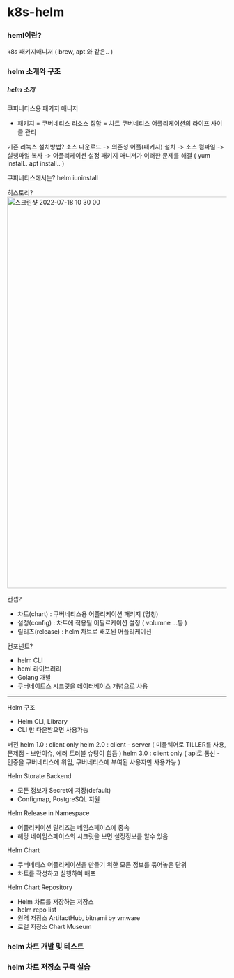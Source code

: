 # k8s-helm

### heml이란? 
k8s 패키지매니저 ( brew, apt 와 같은.. )

### helm 소개와 구조
##### helm 소개
쿠퍼네티스용 패키지 매니저 
* 패키지 = 쿠버네티스 리소스 집합 = 차트 
쿠버네티스 어플리케이션의 라이프 사이클 관리

기존 리눅스 설치방법?
소스 다운로드 -> 의존성 어플(패키지) 설치 -> 소스 컴파일 -> 실팽파일 복사 -> 어플리케이션 설정
패키지 매니저가 이러한 문제를 해결 ( yum install.. apt install.. )

쿠퍼네티스에서는? helm iuninstall

히스토리?
<img width="897" alt="스크린샷 2022-07-18 10 30 00" src="https://user-images.githubusercontent.com/71858757/179433707-edfeb89d-5a9a-4740-9f8d-bf037d91e7d2.png">

컨셉?
- 차트(chart) : 쿠버네티스용 어플리케이션 패키지 (명칭)
- 설정(config) : 차트에 적용될 어필르케이션 설정 ( volumne ...등 )
- 릴리즈(release) : helm 차트로 배포된 어플리케이션

컨포넌트?
- helm CLI
- heml 라이브러리
- Golang 개발
- 쿠버네이트스 시크릿을 데이터베이스 개념으로 사용

---
Helm 구조
- Helm CLI, Library 
- CLI 만 다운받으면 사용가능

버전
helm 1.0 : client only
helm 2.0 : client - server ( 미들웨어로 TILLER를 사용, 문제점 - 보안이슈, 에러 트러블 슈팅이 힘듬 ) 
helm 3.0 : client only ( api로 통신 - 인증을 쿠버네티스에 위임, 쿠버네티스에 부여된 사용자만 사용가능 )

Helm Storate Backend
- 모든 정보가 Secret에 저장(default)
- Configmap, PostgreSQL 지원 

Helm Release in Namespace
- 어플리케이션 릴리즈는 네임스페이스에 종속
- 해당 네이임스페이스의 시크릿을 보면 설정정보를 알수 있음

Helm Chart
- 쿠버네티스 어플리케이션을 만들기 위한 모든 정보를 묶어놓은 단위
- 차트를 작성하고 실행하여 배포

Helm Chart Repository
- Helm 차트를 저장하는 저장소
- helm repo list
- 원격 저장소 ArtifactHub, bitnami by vmware
- 로컬 저장소 Chart Museum


### helm 차트 개발 및 테스트 

### helm 차트 저장소 구축 실습
